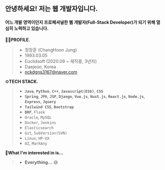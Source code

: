 ## 안녕하세요! 저는 웹 개발자입니다. 
#### **어느 개발 영역이던지 프로페셔널한 웹 개발자**(Full-Stack Developer)가 되기 위해 열심히 노력하고 있습니다.

🙋‍♂️**PROFILE.**

> - 정창훈 (ChangHoon Jung)
> - 1993.03.05
> - Euclidsoft (2020.09 ~ 재직중, 3년차)
> - Daejeon, Korea
> - nckdgns3167@naver.com

⚙**TECH STACK.**

> - **`Java`**, **`Python`**, **`C++`**, **`Javascript(ES6)`**, **`CSS`**
> - **`Spring`**, **`JPA`**, **`JSP`**, **`Django`**, **`Vue.js`**, **`Nuxt.js`**, **`React.js`**, **`Node.js`**, **`Express`**, **`Jquery`**
> - **`Tailwind CSS`**, **`Bootstrap`**
> - **`DRF`**, `Flask`
> - `Oracle`, `MySQL`
> - `Docker`, `Jenkins`
> - `Elasticsearch`
> - `Git`, `SubVersion(SVN)`
> - `Linux`, `HP-UX`
> - `OZ`, `MarkAny`

🎯**What I'm interested in is...**

> - **Everything...** 😅
